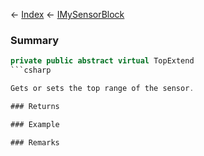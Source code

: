 ← [Index](Api-Index) ← [IMySensorBlock](Sandbox.ModAPI.Ingame.IMySensorBlock)

### Summary

```csharp
private public abstract virtual TopExtend
```csharp

Gets or sets the top range of the sensor.

### Returns

### Example

### Remarks

